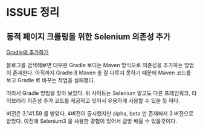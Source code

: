 # ISSUE 정리

## 동적 페이지 크롤링을 위한 Selenium 의존성 추가

[Gradle에 추가하기](https://mvnrepository.com/artifact/org.seleniumhq.selenium/selenium-java)

블로그를 검색해보면 대부분 Gradle 보다는 Maven 방식으로 의존성을 추가하는 방법이 존재한다. 아직까지 Gradle과 Maven 을 잘 다루지 못하기 때문에 Maven 코드를 보고 Gradle 로 바꾸는
작업을 실패했다.

따라서 Gradle 방법을 찾아 보았다. 위 사이트는 Selenium 말고도 다른 프레임워크, 라이브러리 의존성 추가 코드를 제공하고 잇어서 유용하게 사용할 수 있을 듯 하다.

버전은 3.141.59 를 받았다. 4버전이 출시했지만 alpha, beta 만 존재해서 3 버전으로 받았다. 이전에 Selenium3 을 사용한 경험이 있어서 금방 배울 수 있을것이다.